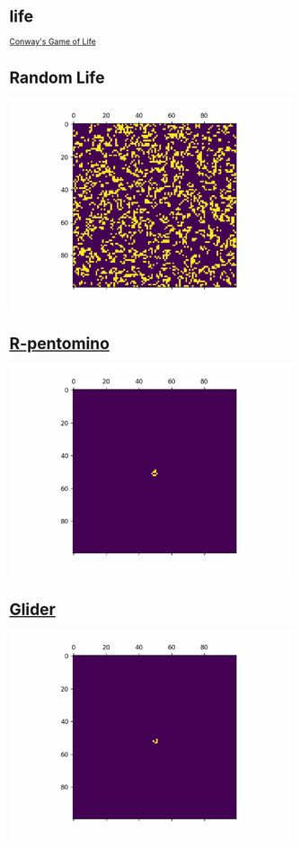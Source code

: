 # life
[Conway's Game of Life](https://en.wikipedia.org/wiki/Conway%27s_Game_of_Life)
# Random Life 
![Demo](https://github.com/theeemanuel/life/blob/main/randomLife.gif)
# [R-pentomino](https://www.conwaylife.com/wiki/R-pentomino)
![Demo](https://github.com/theeemanuel/life/blob/main/R-pentomino.gif)
# [Glider](https://en.wikipedia.org/wiki/Glider_(Conway%27s_Life))
![Demo](https://github.com/theeemanuel/life/blob/main/glider.gif)
